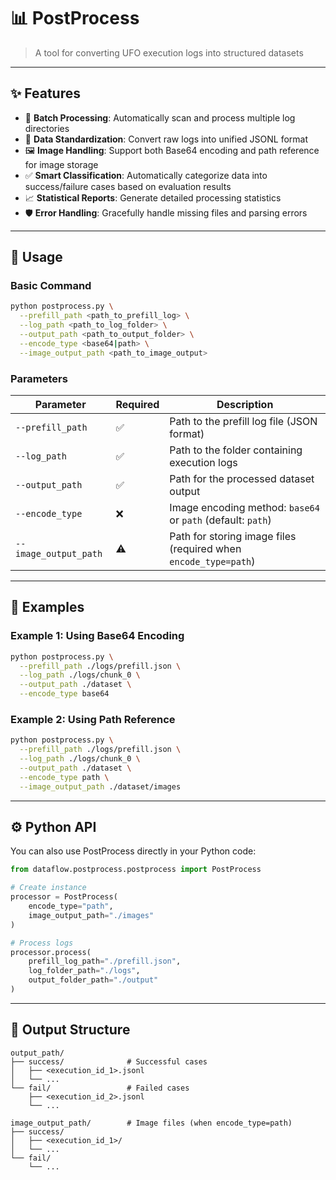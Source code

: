 # 📊 PostProcess

> A tool for converting UFO execution logs into structured datasets

---

## ✨ Features

- 📂 **Batch Processing**: Automatically scan and process multiple log directories
- 🔄 **Data Standardization**: Convert raw logs into unified JSONL format
- 🖼️ **Image Handling**: Support both Base64 encoding and path reference for image storage
- ✅ **Smart Classification**: Automatically categorize data into success/failure cases based on evaluation results
- 📈 **Statistical Reports**: Generate detailed processing statistics
- 🛡️ **Error Handling**: Gracefully handle missing files and parsing errors

---

## 🚀 Usage

### Basic Command

```bash
python postprocess.py \
  --prefill_path <path_to_prefill_log> \
  --log_path <path_to_log_folder> \
  --output_path <path_to_output_folder> \
  --encode_type <base64|path> \
  --image_output_path <path_to_image_output>
```

### Parameters

| Parameter | Required | Description |
|-----------|----------|-------------|
| `--prefill_path` | ✅ | Path to the prefill log file (JSON format) |
| `--log_path` | ✅ | Path to the folder containing execution logs |
| `--output_path` | ✅ | Path for the processed dataset output |
| `--encode_type` | ❌ | Image encoding method: `base64` or `path` (default: `path`) |
| `--image_output_path` | ⚠️ | Path for storing image files (required when `encode_type=path`) |

---

## 📖 Examples

### Example 1: Using Base64 Encoding

```bash
python postprocess.py \
  --prefill_path ./logs/prefill.json \
  --log_path ./logs/chunk_0 \
  --output_path ./dataset \
  --encode_type base64
```

### Example 2: Using Path Reference

```bash
python postprocess.py \
  --prefill_path ./logs/prefill.json \
  --log_path ./logs/chunk_0 \
  --output_path ./dataset \
  --encode_type path \
  --image_output_path ./dataset/images
```

---

## ⚙️ Python API

You can also use PostProcess directly in your Python code:

```python
from dataflow.postprocess.postprocess import PostProcess

# Create instance
processor = PostProcess(
    encode_type="path",
    image_output_path="./images"
)

# Process logs
processor.process(
    prefill_log_path="./prefill.json",
    log_folder_path="./logs",
    output_folder_path="./output"
)
```

---

## 📁 Output Structure

```
output_path/
├── success/              # Successful cases
│   ├── <execution_id_1>.jsonl
│   └── ...
└── fail/                 # Failed cases
    ├── <execution_id_2>.jsonl
    └── ...

image_output_path/        # Image files (when encode_type=path)
├── success/
│   ├── <execution_id_1>/
│   └── ...
└── fail/
    └── ...
```
